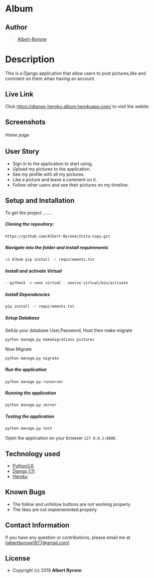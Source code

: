 # Album 
## Author  
  
>[Albert-Byrone](https://github.com/Albert-Byrone/Insta-Copy.git)  
  
# Description  
This is a Django application that allow users to post pictures,like and comment on them whan having an account.
  
##  Live Link  
Click https://django-heroku-album.herokuapp.com/ to visit the webite
## Screenshots 
###### Home page

## User Story  
  
* Sign in to the application to start using.
* Upload my pictures to the application.  
* See my profile with all my pictures.
* Like a picture and leave a comment on it.
* Follow other users and see their pictures on my timeline.

## Setup and Installation  
To get the project .......  
  
##### Cloning the repository:  
 ```bash 
https://github.com/Albert-Byrone/Insta-Copy.git
```
##### Navigate into the folder and install requirements  
 ```bash 
cd Album pip install -r requirements.txt 
```
##### Install and activate Virtual  
 ```bash 
- python3 -m venv virtual - source virtual/bin/activate  
```  
##### Install Dependencies  
 ```bash 
 pip install -r requirements.txt 
```  
 ##### Setup Database  
  SetUp your database User,Password, Host then make migrate  
 ```bash 
python manage.py makemigrations pictures 
 ``` 
 Now Migrate  
 ```bash 
 python manage.py migrate 
```
##### Run the application  
 ```bash 
 python manage.py runserver 
``` 
##### Running the application  
 ```bash 
 python manage.py server 
```
##### Testing the application  
 ```bash 
 python manage.py test 
```
Open the application on your browser `127.0.0.1:8000`.  
  
  
## Technology used  
  
* [Python3.6](https://www.python.org/)  
* [Django 1.11](https://docs.djangoproject.com/en/2.2/)  
* [Heroku](https://heroku.com)  
  
  
## Known Bugs  
* The follow and unfollow buttons are not working properly 
* The likes are not implememnted properly
  
## Contact Information   
If you have any question or contributions, please email me at [albertbyrone1677@gmail.com]  
## License 

* Copyright (c) 2019 **Albert Byrone**